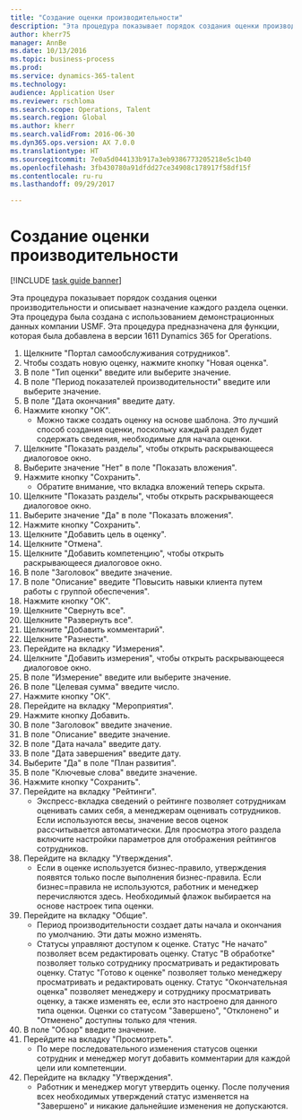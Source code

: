 ```yaml
--- 
title: "Создание оценки производительности"
description: "Эта процедура показывает порядок создания оценки производительности и описывает назначение каждого раздела оценки."
author: kherr75
manager: AnnBe
ms.date: 10/13/2016
ms.topic: business-process
ms.prod: 
ms.service: dynamics-365-talent
ms.technology: 
audience: Application User
ms.reviewer: rschloma
ms.search.scope: Operations, Talent
ms.search.region: Global
ms.author: kherr
ms.search.validFrom: 2016-06-30
ms.dyn365.ops.version: AX 7.0.0
ms.translationtype: HT
ms.sourcegitcommit: 7e0a5d044133b917a3eb9386773205218e5c1b40
ms.openlocfilehash: 3fb430780a91dfdd27ce34908c178917f58df15f
ms.contentlocale: ru-ru
ms.lasthandoff: 09/29/2017

---
```

# <a name="create-a-performance-review"></a>Создание оценки производительности

[!INCLUDE [task guide banner](../../includes/task-guide-banner.md)]

Эта процедура показывает порядок создания оценки производительности и описывает назначение каждого раздела оценки. Эта процедура была создана с использованием демонстрационных данных компании USMF. Эта процедура предназначена для функции, которая была добавлена в версии 1611 Dynamics 365 for Operations.

1. Щелкните "Портал самообслуживания сотрудников".
2. Чтобы создать новую оценку, нажмите кнопку "Новая оценка".
3. В поле "Тип оценки" введите или выберите значение.
4. В поле "Период показателей производительности" введите или выберите значение.
5. В поле "Дата окончания" введите дату.
6. Нажмите кнопку "OК".
    * Можно также создать оценку на основе шаблона. Это лучший способ создания оценки, поскольку каждый раздел будет содержать сведения, необходимые для начала оценки.  
7. Щелкните "Показать разделы", чтобы открыть раскрывающееся диалоговое окно.
8. Выберите значение "Нет" в поле "Показать вложения".
9. Нажмите кнопку "Сохранить".
    * Обратите внимание, что вкладка вложений теперь скрыта.  
10. Щелкните "Показать разделы", чтобы открыть раскрывающееся диалоговое окно.
11. Выберите значение "Да" в поле "Показать вложения".
12. Нажмите кнопку "Сохранить".
13. Щелкните "Добавить цель в оценку".
14. Щелкните "Отмена".
15. Щелкните "Добавить компетенцию", чтобы открыть раскрывающееся диалоговое окно.
16. В поле "Заголовок" введите значение.
17. В поле "Описание" введите "Повысить навыки клиента путем работы с группой обеспечения".
18. Нажмите кнопку "OК".
19. Щелкните "Свернуть все".
20. Щелкните "Развернуть все".
21. Щелкните "Добавить комментарий".
22. Щелкните "Разнести".
23. Перейдите на вкладку "Измерения".
24. Щелкните "Добавить измерения", чтобы открыть раскрывающееся диалоговое окно.
25. В поле "Измерение" введите или выберите значение.
26. В поле "Целевая сумма" введите число.
27. Нажмите кнопку "OК".
28. Перейдите на вкладку "Мероприятия".
29. Нажмите кнопку Добавить.
30. В поле "Заголовок" введите значение.
31. В поле "Описание" введите значение.
32. В поле "Дата начала" введите дату.
33. В поле "Дата завершения" введите дату.
34. Выберите "Да" в поле "План развития".
35. В поле "Ключевые слова" введите значение.
36. Нажмите кнопку "Сохранить".
37. Перейдите на вкладку "Рейтинги".
    * Экспресс-вкладка сведений о рейтинге позволяет сотрудникам оценивать самих себя, а менеджерам оценивать сотрудников. Если используются весы, значение весов оценок рассчитывается автоматически.    Для просмотра этого раздела включите настройки параметров для отображения рейтингов сотрудников.  
38. Перейдите на вкладку "Утверждения".
    * Если в оценке используется бизнес-правило, утверждения появятся только после выполнения бизнес-правила. Если бизнес=правила не используются, работник и менеджер перечисляются здесь. Необходимый флажок выбирается на основе настроек типа оценки.  
39. Перейдите на вкладку "Общие".
    * Период производительности создает даты начала и окончания по умолчанию. Эти даты можно изменять.  
    * Статусы управляют доступом к оценке. Статус "Не начато" позволяет всем редактировать оценку. Статус "В обработке" позволяет только сотруднику просматривать и редактировать оценку. Статус "Готово к оценке" позволяет только менеджеру просматривать и редактировать оценку. Статус "Окончательная оценка" позволяет менеджеру и сотруднику просматривать оценку, а также изменять ее, если это настроено для данного типа оценки. Оценки со статусом "Завершено", "Отклонено" и "Отменено" доступны только для чтения.  
40. В поле "Обзор" введите значение.
41. Перейдите на вкладку "Просмотреть".
    * По мере последовательного изменения статусов оценки сотрудник и менеджер могут добавить комментарии для каждой цели или компетенции.  
42. Перейдите на вкладку "Утверждения".
    * Работник и менеджер могут утвердить оценку. После получения всех необходимых утверждений статус изменяется на "Завершено" и никакие дальнейшие изменения не допускаются.  


